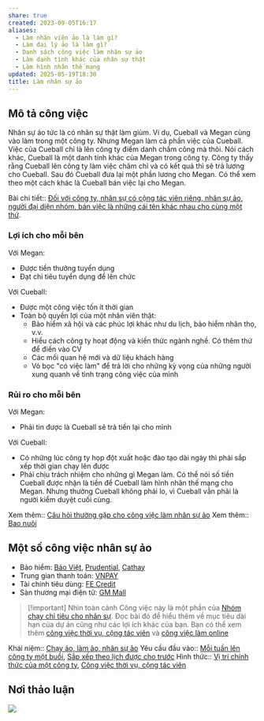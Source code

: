 ```yaml
---
share: true
created: 2023-09-05T16:17
aliases:
  - Làm nhân viên ảo là làm gì?
  - Làm đại lý ảo là làm gì?
  - Danh sách công việc làm nhân sự ảo
  - Làm danh tính khác của nhân sự thật
  - Làm hình nhân thế mạng
updated: 2025-05-19T18:30
title: Làm nhân sự ảo
---
```

## Mô tả công việc
Nhân sự ảo tức là có nhân sự thật làm giùm. Ví dụ, Cueball và Megan cùng vào làm trong một công ty. Nhưng Megan làm cả phần việc của Cueball. Việc của Cueball chỉ là lên công ty điểm danh chấm công mà thôi. Nói cách khác, Cueball là một danh tính khác của Megan trong công ty. Công ty thấy rằng Cueball lên công ty làm việc chăm chỉ và có kết quả thì sẽ trả lương cho Cueball. Sau đó Cueball đưa lại một phần lương cho Megan. Có thể xem theo một cách khác là Cueball bán việc lại cho Megan.

Bài chi tiết:: [Đối với công ty, nhân sự có cộng tác viên riêng, nhân sự ảo, người đại diện nhóm, bán việc là những cái tên khác nhau cho cùng một thứ](../../../%E2%9A%A1Hi%E1%BB%83u%20bi%E1%BA%BFt%20s%C3%A2u/M%C3%B4%20h%C3%ACnh%20nh%C3%A2n%20s%E1%BB%B1/%C4%90%E1%BB%91i%20v%E1%BB%9Bi%20c%C3%B4ng%20ty,%20nh%C3%A2n%20s%E1%BB%B1%20c%C3%B3%20c%E1%BB%99ng%20t%C3%A1c%20vi%C3%AAn%20ri%C3%AAng,%20nh%C3%A2n%20s%E1%BB%B1%20%E1%BA%A3o,%20ng%C6%B0%E1%BB%9Di%20%C4%91%E1%BA%A1i%20di%E1%BB%87n%20nh%C3%B3m,%20b%C3%A1n%20vi%E1%BB%87c%20l%C3%A0%20nh%E1%BB%AFng%20c%C3%A1i%20t%C3%AAn%20kh%C3%A1c%20nhau%20cho%20c%C3%B9ng%20m%E1%BB%99t%20th%E1%BB%A9.md).

### Lợi ích cho mỗi bên
Với Megan:
- Được tiền thưởng tuyển dụng
- Đạt chỉ tiêu tuyển dụng để lên chức

Với Cueball:
- Được một công việc tốn ít thời gian
- Toàn bộ quyền lợi của một nhân viên thật: 
	- Bảo hiểm xã hội và các phúc lợi khác như du lịch, bảo hiểm nhân thọ, v.v.
	- Hiểu cách công ty hoạt động và kiến thức ngành nghề. Có thêm thứ để điền vào CV
	- Các mối quan hệ mới và dữ liệu khách hàng
	- Vỏ bọc "có việc làm" để trả lời cho những kỳ vọng của những người xung quanh về tình trạng công việc của mình

### Rủi ro cho mỗi bên
Với Megan: 
- Phải tin được là Cueball sẽ trả tiền lại cho mình

Với Cueball:
- Có những lúc công ty họp đột xuất hoặc đào tạo dài ngày thì phải sắp xếp thời gian chạy lên được
- Phải chịu trách nhiệm cho những gì Megan làm. Có thể nói số tiền Cueball được nhận là tiền để Cueball làm hình nhân thế mạng cho Megan. Nhưng thường Cueball không phải lo, vì Cueball vẫn phải là người kiểm duyệt cuối cùng.

Xem thêm:: [Câu hỏi thường gặp cho công việc làm nhân sự ảo](./V%E1%BA%A5n%20%C4%91%E1%BB%81%20%C4%91%E1%BA%A1o%20%C4%91%E1%BB%A9c.md)
Xem thêm:: [Bao nuôi](../../../%F0%9F%93%9CT%C3%A0i%20nguy%C3%AAn/Qu%C3%A0%20t%E1%BA%B7ng/Bao%20nu%C3%B4i/index.md)

## Một số công việc nhân sự ảo
- Bảo hiểm: [Bảo Việt](../../../%F0%9F%93%9CT%C3%A0i%20nguy%C3%AAn/%C3%9D%20t%C6%B0%E1%BB%9Fng%20ki%E1%BA%BFm%20ti%E1%BB%81n/3%20%C3%9D%20t%C6%B0%E1%BB%9Fng/C%C3%B4ng%20vi%E1%BB%87c%20th%E1%BB%9Di%20v%E1%BB%A5,%20c%E1%BB%99ng%20t%C3%A1c%20vi%C3%AAn/Nh%C3%B3m%20ch%E1%BA%A1y%20ch%E1%BB%89%20ti%C3%AAu/L%C3%A0m%20nh%C3%A2n%20s%E1%BB%B1%20%E1%BA%A3o/B%E1%BA%A3o%20hi%E1%BB%83m/B%E1%BA%A3o%20Vi%E1%BB%87t.md), [Prudential](../../../%F0%9F%93%9CT%C3%A0i%20nguy%C3%AAn/%C3%9D%20t%C6%B0%E1%BB%9Fng%20ki%E1%BA%BFm%20ti%E1%BB%81n/3%20%C3%9D%20t%C6%B0%E1%BB%9Fng/C%C3%B4ng%20vi%E1%BB%87c%20th%E1%BB%9Di%20v%E1%BB%A5,%20c%E1%BB%99ng%20t%C3%A1c%20vi%C3%AAn/Nh%C3%B3m%20ch%E1%BA%A1y%20ch%E1%BB%89%20ti%C3%AAu/L%C3%A0m%20nh%C3%A2n%20s%E1%BB%B1%20%E1%BA%A3o/B%E1%BA%A3o%20hi%E1%BB%83m/Prudential.md), [Cathay](../../../%F0%9F%93%9CT%C3%A0i%20nguy%C3%AAn/%C3%9D%20t%C6%B0%E1%BB%9Fng%20ki%E1%BA%BFm%20ti%E1%BB%81n/3%20%C3%9D%20t%C6%B0%E1%BB%9Fng/C%C3%B4ng%20vi%E1%BB%87c%20th%E1%BB%9Di%20v%E1%BB%A5,%20c%E1%BB%99ng%20t%C3%A1c%20vi%C3%AAn/Nh%C3%B3m%20ch%E1%BA%A1y%20ch%E1%BB%89%20ti%C3%AAu/L%C3%A0m%20nh%C3%A2n%20s%E1%BB%B1%20%E1%BA%A3o/B%E1%BA%A3o%20hi%E1%BB%83m/Cathay.md)
- Trung gian thanh toán: [VNPAY](../../../%F0%9F%93%9CT%C3%A0i%20nguy%C3%AAn/%C3%9D%20t%C6%B0%E1%BB%9Fng%20ki%E1%BA%BFm%20ti%E1%BB%81n/3%20%C3%9D%20t%C6%B0%E1%BB%9Fng/C%C3%B4ng%20vi%E1%BB%87c%20th%E1%BB%9Di%20v%E1%BB%A5,%20c%E1%BB%99ng%20t%C3%A1c%20vi%C3%AAn/Nh%C3%B3m%20ch%E1%BA%A1y%20ch%E1%BB%89%20ti%C3%AAu/VNPAY/L%C3%A0m%20nh%C3%A2n%20vi%C3%AAn%20%E1%BA%A3o.md)
- Tài chính tiêu dùng: [FE Credit](../../../%F0%9F%93%9CT%C3%A0i%20nguy%C3%AAn/%C3%9D%20t%C6%B0%E1%BB%9Fng%20ki%E1%BA%BFm%20ti%E1%BB%81n/3%20%C3%9D%20t%C6%B0%E1%BB%9Fng/C%C3%B4ng%20vi%E1%BB%87c%20th%E1%BB%9Di%20v%E1%BB%A5,%20c%E1%BB%99ng%20t%C3%A1c%20vi%C3%AAn/Nh%C3%B3m%20ch%E1%BA%A1y%20ch%E1%BB%89%20ti%C3%AAu/L%C3%A0m%20nh%C3%A2n%20s%E1%BB%B1%20%E1%BA%A3o/FE%20Credit.md)
- Sàn thương mại điện tử: [GM Mall](../../../%F0%9F%93%9CT%C3%A0i%20nguy%C3%AAn/%C3%9D%20t%C6%B0%E1%BB%9Fng%20ki%E1%BA%BFm%20ti%E1%BB%81n/3%20%C3%9D%20t%C6%B0%E1%BB%9Fng/C%C3%B4ng%20vi%E1%BB%87c%20th%E1%BB%9Di%20v%E1%BB%A5,%20c%E1%BB%99ng%20t%C3%A1c%20vi%C3%AAn/Nh%C3%B3m%20ch%E1%BA%A1y%20ch%E1%BB%89%20ti%C3%AAu/GM%20Mall/L%C3%A0m%20nh%C3%A2n%20vi%C3%AAn%20%E1%BA%A3o.md)

> [!important] Nhìn toàn cảnh
> Công việc này là một phần của [Nhóm chạy chỉ tiêu cho nhân sự](../L%E1%BB%9Di%20m%E1%BB%9Di%20tham%20gia%20nh%C3%B3m%20ch%E1%BA%A1y%20ch%E1%BB%89%20ti%C3%AAu%20cho%20nh%C3%A2n%20s%E1%BB%B1.md). Đọc bài đó để hiểu thêm về mục tiêu dài hạn của dự án cũng như các lợi ích khác của bạn. Bạn có thể xem thêm [công việc thời vụ, cộng tác viên](../../../%F0%9F%93%9CT%C3%A0i%20nguy%C3%AAn/%C3%9D%20t%C6%B0%E1%BB%9Fng%20ki%E1%BA%BFm%20ti%E1%BB%81n/3%20%C3%9D%20t%C6%B0%E1%BB%9Fng/C%C3%B4ng%20vi%E1%BB%87c%20th%E1%BB%9Di%20v%E1%BB%A5,%20c%E1%BB%99ng%20t%C3%A1c%20vi%C3%AAn/index.md) và [công việc làm online](../../../%F0%9F%93%9CT%C3%A0i%20nguy%C3%AAn/%C3%9D%20t%C6%B0%E1%BB%9Fng%20ki%E1%BA%BFm%20ti%E1%BB%81n/1.%20T%C3%ADnh%20ch%E1%BA%A5t%20c%C3%B4ng%20vi%E1%BB%87c/Theo%20t%C3%ADnh%20ch%E1%BA%A5t%20c%C3%B4ng%20vi%E1%BB%87c/L%C3%A0m%20tr%E1%BB%B1c%20tuy%E1%BA%BFn.md)

Khái niệm:: [Chạy ảo, làm ảo, nhân sự ảo](../../../%E2%9A%A1Hi%E1%BB%83u%20bi%E1%BA%BFt%20s%C3%A2u/%CE%9E%20Kh%C3%A1i%20ni%E1%BB%87m/Ch%E1%BA%A1y%20%E1%BA%A3o,%20l%C3%A0m%20%E1%BA%A3o,%20nh%C3%A2n%20s%E1%BB%B1%20%E1%BA%A3o.md)
Yêu cầu đầu vào:: [Mỗi tuần lên công ty một buổi](../../../%F0%9F%93%9CT%C3%A0i%20nguy%C3%AAn/%C3%9D%20t%C6%B0%E1%BB%9Fng%20ki%E1%BA%BFm%20ti%E1%BB%81n/1.%20T%C3%ADnh%20ch%E1%BA%A5t%20c%C3%B4ng%20vi%E1%BB%87c/Theo%20th%E1%BB%9Di%20gian/M%E1%BB%97i%20tu%E1%BA%A7n%20l%C3%AAn%20c%C3%B4ng%20ty%20m%E1%BB%99t%20bu%E1%BB%95i.md), [Sắp xếp theo lịch được cho trước](../../../%F0%9F%93%9CT%C3%A0i%20nguy%C3%AAn/%C3%9D%20t%C6%B0%E1%BB%9Fng%20ki%E1%BA%BFm%20ti%E1%BB%81n/1.%20T%C3%ADnh%20ch%E1%BA%A5t%20c%C3%B4ng%20vi%E1%BB%87c/Theo%20th%E1%BB%9Di%20gian/S%E1%BA%AFp%20x%E1%BA%BFp%20theo%20l%E1%BB%8Bch%20%C4%91%C6%B0%E1%BB%A3c%20cho%20tr%C6%B0%E1%BB%9Bc.md)
Hình thức:: [Vị trí chính thức của một công ty](../../../%F0%9F%93%9CT%C3%A0i%20nguy%C3%AAn/%C3%9D%20t%C6%B0%E1%BB%9Fng%20ki%E1%BA%BFm%20ti%E1%BB%81n/2%20H%C3%ACnh%20th%E1%BB%A9c/V%E1%BB%8B%20tr%C3%AD%20ch%C3%ADnh%20th%E1%BB%A9c%20c%E1%BB%A7a%20m%E1%BB%99t%20c%C3%B4ng%20ty.md), [Công việc thời vụ, cộng tác viên](../../../%F0%9F%93%9CT%C3%A0i%20nguy%C3%AAn/%C3%9D%20t%C6%B0%E1%BB%9Fng%20ki%E1%BA%BFm%20ti%E1%BB%81n/3%20%C3%9D%20t%C6%B0%E1%BB%9Fng/C%C3%B4ng%20vi%E1%BB%87c%20th%E1%BB%9Di%20v%E1%BB%A5,%20c%E1%BB%99ng%20t%C3%A1c%20vi%C3%AAn/index.md)

## Nơi thảo luận
![](https://i.imgur.com/utzUsO2.png)
